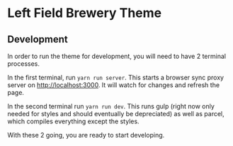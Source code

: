 # Left Field Brewery Theme

## Development

In order to run the theme for development, you will need to have 2 terminal processes.

In the first terminal, run `yarn run server`. This starts a browser sync proxy server on [http://localhost:3000](http://localhost:3000). It will watch for changes and refresh the page.

In the second terminal run `yarn run dev`. This runs gulp (right now only needed for styles and should eventually be depreciated) as well as parcel, which compiles everything except the styles.

With these 2 going, you are ready to start developing.
